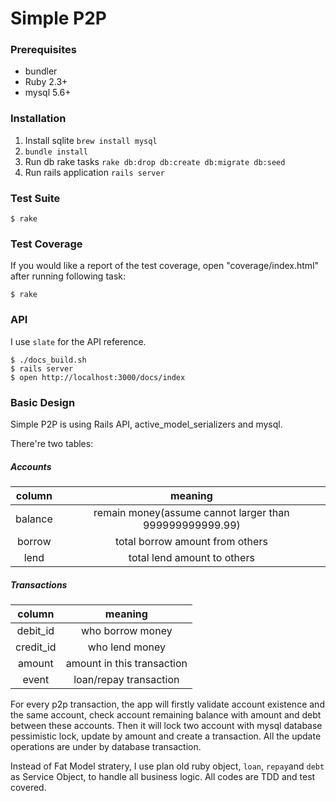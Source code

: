
Simple P2P
==========

### Prerequisites

- bundler
- Ruby 2.3+
- mysql 5.6+

### Installation

1. Install sqlite
   `brew install mysql`
2. `bundle install`
3. Run db rake tasks
   `rake db:drop db:create db:migrate db:seed`
4. Run rails application
   `rails server`

### Test Suite

    $ rake

### Test Coverage

If you would like a report of the test coverage, open "coverage/index.html" after running following task:

    $ rake
### API

I use `slate` for the API reference. 

```
$ ./docs_build.sh
$ rails server
$ open http://localhost:3000/docs/index
```

### Basic Design

Simple P2P is using Rails API, active_model_serializers and mysql. 

There're two tables:                                                       

##### Accounts

| column  |                 meaning                  |
| :-----: | :--------------------------------------: |
| balance | remain money(assume cannot larger than 999999999999.99) |
| borrow  |     total borrow amount from others      |
|  lend   |       total lend amount to others        |

##### Transactions

|  column   |          meaning           |
| :-------: | :------------------------: |
| debit_id  |      who borrow money      |
| credit_id |       who lend money       |
|  amount   | amount in this transaction |
|   event   |   loan/repay transaction   |

For every p2p transaction, the app will firstly validate account existence and the same account, check account remaining balance with amount and debt between these accounts. Then it will lock two account with mysql database pessimistic lock, update by amount and create a transaction. All the update operations are under by database transaction.

Instead of Fat Model stratery, I use plan old ruby object, `loan`, `repay`and `debt` as Service Object, to handle all business logic. All codes are TDD and test covered.
